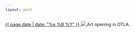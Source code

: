 ```yaml
---
layout: post
---
```


<p>
  <a href="/277">
    <time>{{ page.date | date: "%e %B %Y" }}</time>
    <img src="{{ site.assets_url }}/277.jpg">
  </a>
  Art opening in DTLA.
</p>
